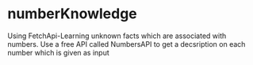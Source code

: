 # numberKnowledge
Using FetchApi-Learning unknown facts which are associated with numbers.
Use a free API called NumbersAPI to get a decsription on each number which is given as input   

